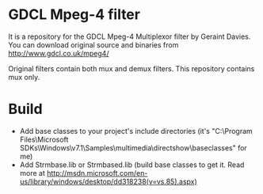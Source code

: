 GDCL Mpeg-4 filter
==================

It is a repository for the GDCL Mpeg-4 Multiplexor filter by Geraint Davies. 
You can download original source and binaries from http://www.gdcl.co.uk/mpeg4/

Original filters contain both mux and demux filters. This repository contains mux only. 

Build
======

* Add base classes to your project's include directories (it's "C:\Program Files\Microsoft SDKs\Windows\v7.1\Samples\multimedia\directshow\baseclasses" for me)
* Add Strmbase.lib or Strmbased.lib (build base classes to get it. Read more at http://msdn.microsoft.com/en-us/library/windows/desktop/dd318238(v=vs.85).aspx)